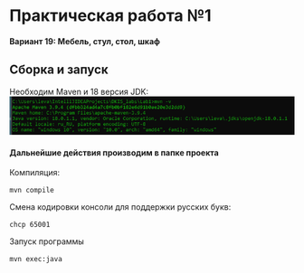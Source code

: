 # Практическая работа №1

#### Вариант 19: Мебель, стул, стол, шкаф

## Сборка и запуск

Необходим Maven и 18 версия JDK:
![img.png](readme_imgs/img.png)
#### Дальнейшие действия производим в папке проекта <br>
Компиляция:
```
mvn compile
```
Смена кодировки консоли для поддержки русских букв:
```
chcp 65001
```
Запуск программы
```
mvn exec:java
```